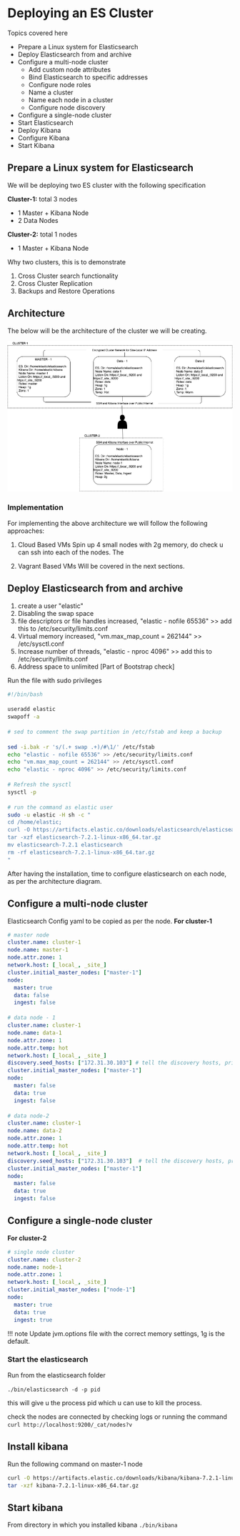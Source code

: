 # Deploying an ES Cluster

Topics covered here

- Prepare a Linux system for Elasticsearch
- Deploy Elasticsearch from and archive
- Configure a multi-node cluster
    * Add custom node attributes
    * Bind Elasticsearch to specific addresses
    * Configure node roles
    * Name a cluster
    * Name each node in a cluster
    * Configure node discovery
- Configure a single-node cluster
- Start Elasticsearch
- Deploy Kibana
- Configure Kibana
- Start Kibana


## Prepare a Linux system for Elasticsearch

We will be deploying two ES cluster with the following specification

**Cluster-1:** total 3 nodes
- 1 Master + Kibana Node
- 2 Data Nodes

**Cluster-2:** total 1 nodes
- 1 Master + Kibana Node

Why two clusters, this is to demonstrate

1. Cross Cluster search functionality
2. Cross Cluster Replication
3. Backups and Restore Operations


## Architecture

The below will be the architecture of the cluster we will be creating.

![Elasticsearch-Cluster.png](../../assets/images/Elasticsearch-Cluster.png)

### Implementation

For implementing the above architecture we will follow the following approaches:

1. Cloud Based VMs
    Spin up 4 small nodes with 2g memory, do check u can ssh into each of the nodes. The

2. Vagrant Based VMs
    Will be covered in the next sections.

##  Deploy Elasticsearch from and archive

1. create a user "elastic"
2. Disabling the swap space
3. file descriptors or file handles increased, "elastic - nofile 65536" >> add this to /etc/security/limits.conf
4. Virtual memory increased, "vm.max_map_count = 262144" >> /etc/sysctl.conf
5. Increase number of threads, "elastic - nproc 4096" >> add this to /etc/security/limits.conf
6. Address space to unlimited [Part of Bootstrap check]

Run the file with sudo privileges

```sh
#!/bin/bash

useradd elastic
swapoff -a

# sed to comment the swap partition in /etc/fstab and keep a backup

sed -i.bak -r 's/(.+ swap .+)/#\1/' /etc/fstab
echo "elastic - nofile 65536" >> /etc/security/limits.conf
echo "vm.max_map_count = 262144" >> /etc/sysctl.conf
echo "elastic - nproc 4096" >> /etc/security/limits.conf

# Refresh the sysctl
sysctl -p

# run the command as elastic user
sudo -u elastic -H sh -c "
cd /home/elastic; 
curl -O https://artifacts.elastic.co/downloads/elasticsearch/elasticsearch-7.2.1-linux-x86_64.tar.gz;
tar -xzf elasticsearch-7.2.1-linux-x86_64.tar.gz
mv elasticsearch-7.2.1 elasticsearch
rm -rf elasticsearch-7.2.1-linux-x86_64.tar.gz
"
```

After having the installation, time to configure elasticsearch
on each node, as per the architecture diagram.


## Configure a multi-node cluster

Elasticsearch Config yaml to be copied as per the node.
**For cluster-1**
```yml
# master node
cluster.name: cluster-1
node.name: master-1
node.attr.zone: 1
network.host: [_local_, _site_]
cluster.initial_master_nodes: ["master-1"]
node:
  master: true
  data: false
  ingest: false

# data node - 1
cluster.name: cluster-1
node.name: data-1
node.attr.zone: 1
node.attr.temp: hot
network.host: [_local_, _site_]
discovery.seed_hosts: ["172.31.30.103"] # tell the discovery hosts, private ip of master nodes
cluster.initial_master_nodes: ["master-1"]
node:
  master: false
  data: true
  ingest: false

# data node-2
cluster.name: cluster-1
node.name: data-2
node.attr.zone: 1
node.attr.temp: hot
network.host: [_local_, _site_]
discovery.seed_hosts: ["172.31.30.103"]  # tell the discovery hosts, private ip of master nodes
cluster.initial_master_nodes: ["master-1"]
node:
  master: false
  data: true
  ingest: false
```

## Configure a single-node cluster
**For cluster-2**
```yml
# single node cluster
cluster.name: cluster-2
node.name: node-1
node.attr.zone: 1
network.host: [_local_, _site_]
cluster.initial_master_nodes: ["node-1"]
node:
  master: true
  data: true
  ingest: true
```

!!! note
    Update jvm.options file with the correct memory
    settings, 1g is the default. 


### Start the elasticsearch 

Run from the elasticsearch folder

```./bin/elasticsearch -d -p pid```

this will give u the process pid which u can use to kill the process.

check the nodes are connected by checking logs or running the command 
```curl http://localhost:9200/_cat/nodes?v```

## Install kibana

Run the following command on master-1 node

```sh
curl -O https://artifacts.elastic.co/downloads/kibana/kibana-7.2.1-linux-x86_64.tar.gz;
tar -xzf kibana-7.2.1-linux-x86_64.tar.gz
```

## Start kibana
From directory in which you installed kibana
```./bin/kibana```


